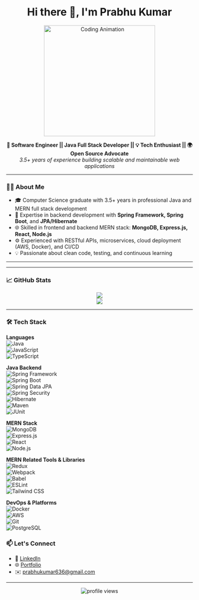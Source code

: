<!-- GitHub README for profile -->

<h1 align="center">Hi there 👋, I'm Prabhu Kumar</h1>

<p align="center">
  <img src="https://cdn-icons-png.flaticon.com/512/226/226777.png" width="300" alt="Coding Animation" />
</p>

<p align="center">
  <b>🚀 Software Engineer || Java Full Stack Developer || 💡 Tech Enthusiast || 🌍 Open Source Advocate</b><br />
  <i>3.5+ years of experience building scalable and maintainable web applications</i>
</p>

---

### 🧑‍💻 About Me

- 🎓 Computer Science graduate with 3.5+ years in professional Java and MERN full stack development  
- 💼 Expertise in backend development with **Spring Framework, Spring Boot**, and **JPA/Hibernate**  
- 🌐 Skilled in frontend and backend MERN stack: **MongoDB, Express.js, React, Node.js**  
- ⚙️ Experienced with RESTful APIs, microservices, cloud deployment (AWS, Docker), and CI/CD  
- 💡 Passionate about clean code, testing, and continuous learning  

---

---

### 📈 GitHub Stats

<p align="center">
  <img src="https://github-readme-stats.vercel.app/api?username=prabhukumar1907&show_icons=true&theme=github_dark&count_private=true&hide=issues" />
  <br/>
  <img src="https://github-readme-streak-stats.herokuapp.com/?user=prabhukumar1907&theme=dark" />
</p>

---

### 🛠️ Tech Stack

**Languages**  
![Java](https://img.shields.io/badge/-Java-black?style=flat-square&logo=java)  
![JavaScript](https://img.shields.io/badge/-JavaScript-black?style=flat-square&logo=javascript)  
![TypeScript](https://img.shields.io/badge/-TypeScript-black?style=flat-square&logo=typescript)  

**Java Backend**  
![Spring Framework](https://img.shields.io/badge/-Spring_Framework-6DB33F?style=flat-square&logo=spring)  
![Spring Boot](https://img.shields.io/badge/-Spring_Boot-6DB33F?style=flat-square&logo=springboot)  
![Spring Data JPA](https://img.shields.io/badge/-Spring_Data_JPA-6DB33F?style=flat-square&logo=spring)  
![Spring Security](https://img.shields.io/badge/-Spring_Security-6DB33F?style=flat-square&logo=spring)  
![Hibernate](https://img.shields.io/badge/-Hibernate-59666C?style=flat-square&logo=hibernate)  
![Maven](https://img.shields.io/badge/-Maven-C71A36?style=flat-square&logo=apachemaven)  
![JUnit](https://img.shields.io/badge/-JUnit-25A162?style=flat-square&logo=junit5)  

**MERN Stack**  
![MongoDB](https://img.shields.io/badge/-MongoDB-47A248?style=flat-square&logo=mongodb)  
![Express.js](https://img.shields.io/badge/-Express.js-black?style=flat-square&logo=express)  
![React](https://img.shields.io/badge/-React-black?style=flat-square&logo=react)  
![Node.js](https://img.shields.io/badge/-Node.js-black?style=flat-square&logo=node.js)  

**MERN Related Tools & Libraries**  
![Redux](https://img.shields.io/badge/-Redux-764ABC?style=flat-square&logo=redux)  
![Webpack](https://img.shields.io/badge/-Webpack-8DD6F9?style=flat-square&logo=webpack)  
![Babel](https://img.shields.io/badge/-Babel-F9DC3E?style=flat-square&logo=babel)  
![ESLint](https://img.shields.io/badge/-ESLint-4B32C3?style=flat-square&logo=eslint)  
![Tailwind CSS](https://img.shields.io/badge/-Tailwind_CSS-38B2AC?style=flat-square&logo=tailwind-css)  

**DevOps & Platforms**  
![Docker](https://img.shields.io/badge/-Docker-black?style=flat-square&logo=docker)  
![AWS](https://img.shields.io/badge/-AWS-black?style=flat-square&logo=amazon-aws)  
![Git](https://img.shields.io/badge/-Git-black?style=flat-square&logo=git)  
![PostgreSQL](https://img.shields.io/badge/-PostgreSQL-black?style=flat-square&logo=postgresql)  


### 📫 Let's Connect

- 💼 [LinkedIn](https://www.linkedin.com/in/prabhukumar)
- 🌐 [Portfolio](https://prabhukumar.com)
- ✉️ prabhukumar636@gmail.com

---

<p align="center">
  <img src="https://komarev.com/ghpvc/?username=prabhukumar1907&color=blueviolet" alt="profile views" />
</p>
